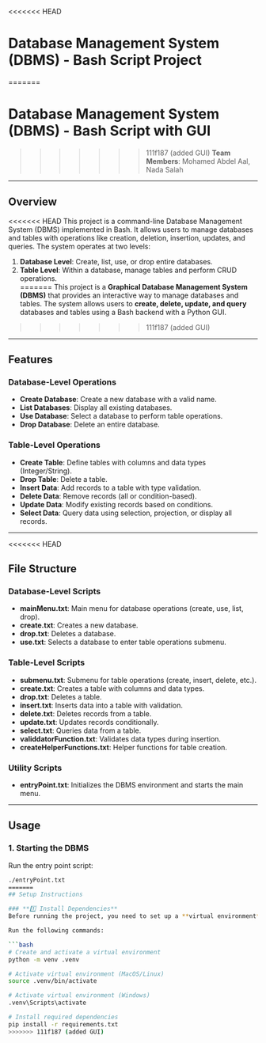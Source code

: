 <<<<<<< HEAD
# Database Management System (DBMS) - Bash Script Project  
=======
# Database Management System (DBMS) - Bash Script with GUI  
>>>>>>> 111f187 (added GUI)
**Team Members**: Mohamed Abdel Aal, Nada Salah  

---

## Overview  
<<<<<<< HEAD
This project is a command-line Database Management System (DBMS) implemented in Bash. It allows users to manage databases and tables with operations like creation, deletion, insertion, updates, and queries. The system operates at two levels:  
1. **Database Level**: Create, list, use, or drop entire databases.  
2. **Table Level**: Within a database, manage tables and perform CRUD operations.  
=======
This project is a **Graphical Database Management System (DBMS)** that provides an interactive way to manage databases and tables. The system allows users to **create, delete, update, and query** databases and tables using a Bash backend with a Python GUI.  
>>>>>>> 111f187 (added GUI)

---

## Features  

### **Database-Level Operations**  
- **Create Database**: Create a new database with a valid name.  
- **List Databases**: Display all existing databases.  
- **Use Database**: Select a database to perform table operations.  
- **Drop Database**: Delete an entire database.  

### **Table-Level Operations**  
- **Create Table**: Define tables with columns and data types (Integer/String).  
- **Drop Table**: Delete a table.  
- **Insert Data**: Add records to a table with type validation.  
- **Delete Data**: Remove records (all or condition-based).  
- **Update Data**: Modify existing records based on conditions.  
- **Select Data**: Query data using selection, projection, or display all records.  

---

<<<<<<< HEAD
## File Structure  
### **Database-Level Scripts**  
- **mainMenu.txt**: Main menu for database operations (create, use, list, drop).  
- **create.txt**: Creates a new database.  
- **drop.txt**: Deletes a database.  
- **use.txt**: Selects a database to enter table operations submenu.  

### **Table-Level Scripts**  
- **submenu.txt**: Submenu for table operations (create, insert, delete, etc.).  
- **create.txt**: Creates a table with columns and data types.  
- **drop.txt**: Deletes a table.  
- **insert.txt**: Inserts data into a table with validation.  
- **delete.txt**: Deletes records from a table.  
- **update.txt**: Updates records conditionally.  
- **select.txt**: Queries data from a table.  
- **validdatorFunction.txt**: Validates data types during insertion.  
- **createHelperFunctions.txt**: Helper functions for table creation.  

### **Utility Scripts**  
- **entryPoint.txt**: Initializes the DBMS environment and starts the main menu.  

---

## Usage  

### **1. Starting the DBMS**  
Run the entry point script:  
```bash
./entryPoint.txt
=======
## Setup Instructions  

### **1️⃣ Install Dependencies**  
Before running the project, you need to set up a **virtual environment** and install the required Python modules.  

Run the following commands:  

```bash
# Create and activate a virtual environment
python -m venv .venv

# Activate virtual environment (MacOS/Linux)
source .venv/bin/activate  

# Activate virtual environment (Windows)
.venv\Scripts\activate  

# Install required dependencies
pip install -r requirements.txt
>>>>>>> 111f187 (added GUI)
